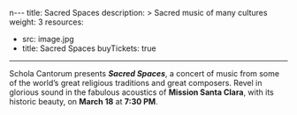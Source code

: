 n---
title: Sacred Spaces
description: >
  Sacred music of many cultures
weight: 3
resources:
- src: image.jpg
- title: Sacred Spaces
buyTickets: true
---

Schola Cantorum presents _**Sacred Spaces**_, 
a concert of music from some of the world&rsquo;s great religious traditions and great composers. 
Revel in glorious sound in the fabulous acoustics of **Mission Santa Clara**, with its historic beauty, on **March 18** at **7:30 PM**.
